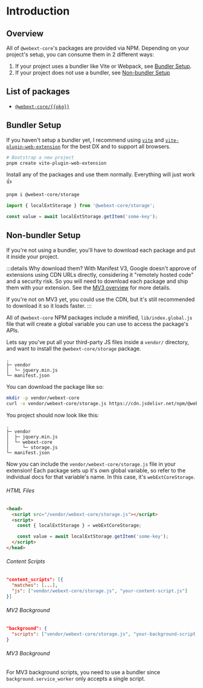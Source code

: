 # Introduction

## Overview

All of `@webext-core`'s packages are provided via NPM. Depending on your project's setup, you can consume them in 2 different ways:

1. If your project uses a bundler like Vite or Webpack, see [Bundler Setup](#bundler-setup).
2. If your project does not use a bundler, see [Non-bundler Setup](#non-bundler-setup)

## List of packages

<script setup>
const packages = __PACKAGES__;
</script>

<ul>
  <li v-for="pkg of packages">
    <a target="_blank" href="/guide/${pkg}/"><code>@webext-core/{{pkg}}</code></a>
  </li>
</ul>

## Bundler Setup

If you haven't setup a bundler yet, I recommend using [`vite`](https://vitejs.dev/) and [`vite-plugin-web-extension`](https://vite-plugin-web-extension.aklinker1.io/) for the best DX and to support all browsers.

```sh PNPM
# Bootstrap a new project
pnpm create vite-plugin-web-extension
```

Install any of the packages and use them normally. Everything will just work :+1:

```sh
pnpm i @webext-core/storage
```

```ts
import { localExtStorage } from '@webext-core/storage';

const value = await localExtStorage.getItem('some-key');
```

## Non-bundler Setup

If you're not using a bundler, you'll have to download each package and put it inside your project.

:::details Why download them?
With Manifest V3, Google doesn't approve of extensions using CDN URLs directly, considering it "remotely hosted code" and a security risk. So you will need to download each package and ship them with your extension. See the [MV3 overview](https://developer.chrome.com/docs/extensions/mv3/intro/mv3-overview/#remotely-hosted-code) for more details.

If you're not on MV3 yet, you could use the CDN, but it's still recommended to download it so it loads faster.
:::

All of `@webext-core` NPM packages include a minified, `lib/index.global.js` file that will create a global variable you can use to access the package's APIs.

Lets say you've put all your third-party JS files inside a `vendor/` directory, and want to install the `@webext-core/storage` package.

```
.
├─ vendor
│  └─ jquery.min.js
└─ manifest.json
```

You can download the package like so:

```sh
mkdir -p vendor/webext-core
curl -o vendor/webext-core/storage.js https://cdn.jsdelivr.net/npm/@webext-core/storage/lib/index.global.js
```

You project should now look like this:

```
.
├─ vendor
│  ├─ jquery.min.js
│  └─ webext-core
│     └─ storage.js
└─ manifest.json
```

Now you can include the `vendor/webext-core/storage.js` file in your extension! Each package sets up it's own global variable, so refer to the individual docs for that variable's name. In this case, it's `webExtCoreStorage`.

###### HTML Files

```html
<head>
  <script src="/vendor/webext-core/storage.js"></script>
  <script>
    const { localExtStorage } = webExtCoreStorage;

    const value = await localExtStorage.getItem('some-key');
  </script>
</head>
```

###### Content Scripts

```json
"content_scripts": [{
  "matches": [...],
  "js": ["vendor/webext-core/storage.js", "your-content-script.js"]
}]
```

###### MV2 Background

```json
"background": {
  "scripts": ["vendor/webext-core/storage.js", "your-background-script.js"]
}
```

###### MV3 Background

For MV3 background scripts, you need to use a bundler since `background.service_worker` only accepts a single script.
